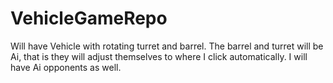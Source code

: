 # VehicleGameRepo
Will have Vehicle with rotating turret and barrel. The barrel and turret will be Ai, that is they will adjust themselves to where I click automatically. I will have Ai opponents as well.
